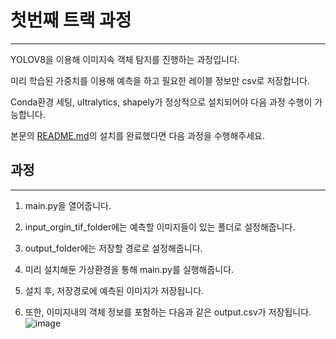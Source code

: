 # 첫번째 트랙 과정
---
 YOLOV8을 이용해 이미지속 객체 탐지를 진행하는 과정입니다.
 
 미리 학습된 가중치를 이용해 예측을 하고 필요한 레이블 정보만 csv로 저장합니다.
 
 Conda환경 세팅, ultralytics, shapely가 정상적으로 설치되어야 다음 과정 수행이 가능합니다.

 본문의 [README.md](https://github.com/tjdeo1102/JBNU_Capstone-2023/blob/main/README.md)의 설치를 완료했다면 다음 과정을 수행해주세요.


## 과정
---

1. main.py을 열어줍니다.

2. input_orgin_tif_folder에는 예측할 이미지들이 있는 폴더로 설정해줍니다.

3. output_folder에는 저장할 경로로 설정해줍니다.

4. 미리 설치해둔 가상환경을 통해 main.py를 실행해줍니다.

5. 설치 후, 저장경로에 예측된 이미지가 저장됩니다.
   
6. 또한, 이미지내의 객체 정보를 포함하는 다음과 같은 output.csv가 저장됩니다.
   ![image](https://github.com/tjdeo1102/JBNU_Capstone-2023/assets/57614322/76e75605-bd0e-4581-8829-5f2a50d6cfee)

